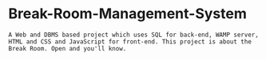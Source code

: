 # Break-Room-Management-System

    A Web and DBMS based project which uses SQL for back-end, WAMP server, HTML and CSS and JavaScript for front-end. This project is about the Break Room. Open and you'll know.
